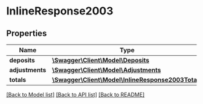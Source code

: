 # InlineResponse2003

## Properties
Name | Type | Description | Notes
------------ | ------------- | ------------- | -------------
**deposits** | [**\Swagger\Client\Model\Deposits**](Deposits.md) |  | [optional] 
**adjustments** | [**\Swagger\Client\Model\Adjustments**](Adjustments.md) |  | [optional] 
**totals** | [**\Swagger\Client\Model\InlineResponse2003Totals**](InlineResponse2003Totals.md) |  | [optional] 

[[Back to Model list]](../../README.md#documentation-for-models) [[Back to API list]](../../README.md#documentation-for-api-endpoints) [[Back to README]](../../README.md)

